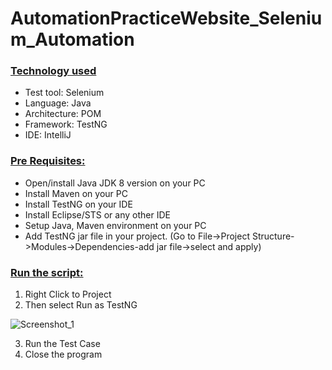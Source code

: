 # AutomationPracticeWebsite_Selenium_Automation

### **[Technology used](url)**
- Test tool: Selenium
- Language: Java
- Architecture: POM
- Framework: TestNG
- IDE: IntelliJ

### **[Pre Requisites:](url)**
- Open/install Java JDK 8 version on your PC
- Install Maven on your PC
- Install TestNG on your IDE
- Install Eclipse/STS or any other IDE
- Setup Java, Maven environment on your PC
- Add TestNG jar file in your project. (Go to File->Project Structure->Modules->Dependencies-add jar file->select and apply)

### **[Run the script:](url)**

1. Right Click to Project 
2. Then select Run as TestNG


![Screenshot_1](https://user-images.githubusercontent.com/37986610/144718319-1d2f2e06-0fba-4052-8114-ce85ef83c223.png)


3. Run the Test Case
4. Close the program
